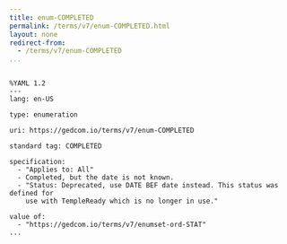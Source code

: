 ```yaml
---
title: enum-COMPLETED
permalink: /terms/v7/enum-COMPLETED.html
layout: none
redirect-from:
  - /terms/v7/enum-COMPLETED
...
```


```

%YAML 1.2
---
lang: en-US

type: enumeration

uri: https://gedcom.io/terms/v7/enum-COMPLETED

standard tag: COMPLETED

specification:
  - "Applies to: All"
  - Completed, but the date is not known.
  - "Status: Deprecated, use DATE BEF date instead. This status was defined for
    use with TempleReady which is no longer in use."

value of:
  - "https://gedcom.io/terms/v7/enumset-ord-STAT"
...

```
